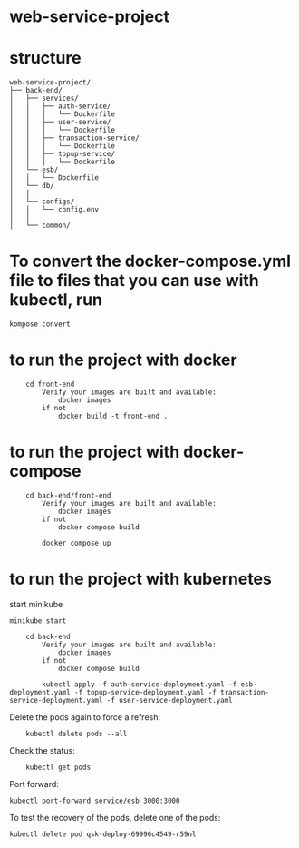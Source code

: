 # web-service-project




# structure
```
web-service-project/
├── back-end/
│   ├── services/
│   │   ├── auth-service/
│   │   │   └── Dockerfile
│   │   ├── user-service/
│   │   │   └── Dockerfile
│   │   ├── transaction-service/
│   │   │   └── Dockerfile
│   │   ├── topup-service/
│   │   │   └── Dockerfile
│   └── esb/
│   │   └── Dockerfile
│   └── db/
│   │  
│   └── configs/
│   │   └── config.env
│   │  
│   └── common/
```

# To convert the docker-compose.yml file to files that you can use with kubectl, run
```
kompose convert
```

# to run the project with docker

```
    cd front-end 
        Verify your images are built and available:
            docker images
        if not 
            docker build -t front-end .
```

# to run the project with docker-compose
```
    cd back-end/front-end 
        Verify your images are built and available:
            docker images
        if not 
            docker compose build

        docker compose up
```

# to run the project with kubernetes

start minikube
```
minikube start
```

```
    cd back-end 
        Verify your images are built and available:
            docker images
        if not 
            docker compose build

        kubectl apply -f auth-service-deployment.yaml -f esb-deployment.yaml -f topup-service-deployment.yaml -f transaction-service-deployment.yaml -f user-service-deployment.yaml
```

Delete the pods again to force a refresh:
```
    kubectl delete pods --all
```

Check the status:
```
    kubectl get pods
```

Port forward:
```
kubectl port-forward service/esb 3000:3000
```

To test the recovery of the pods, delete one of the pods:
```
kubectl delete pod qsk-deploy-69996c4549-r59nl
```

